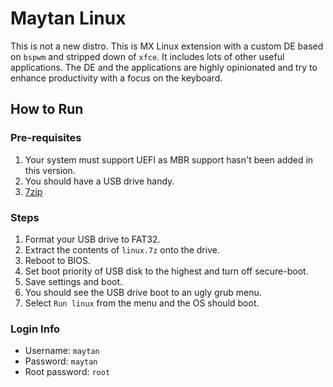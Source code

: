# Maytan Linux

This is not a new distro. This is MX Linux extension with a custom DE based on `bspwm` and stripped down of `xfce`. It includes lots of other useful applications. The DE and the applications are highly opinionated and try to enhance productivity with a focus on the keyboard.

## How to Run

### Pre-requisites

1. Your system must support UEFI as MBR support hasn't been added in this version.
2. You should have a USB drive handy.
3. [7zip ](https://www.7-zip.org/)

### Steps

1. Format your USB drive to FAT32.
2. Extract the contents of `linux.7z` onto the drive.
3. Reboot to BIOS.
4. Set boot priority of USB disk to the highest and turn off secure-boot.
5. Save settings and boot.
6. You should see the USB drive boot to an ugly grub menu.
7. Select `Run linux` from the menu and the OS should boot.

### Login Info

* Username: `maytan`
* Password: `maytan`
* Root password: `root`

